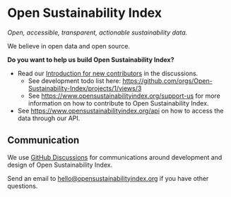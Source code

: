 # Open Sustainability Index

_Open, accessible, transparent, actionable sustainability data._

We believe in open data and open source.

**Do you want to help us build Open Sustainability Index?**

- Read our [Introduction for new contributors](https://github.com/orgs/Open-Sustainability-Index/discussions/12) in the discussions.
  - See development todo list here: https://github.com/orgs/Open-Sustainability-Index/projects/1/views/3
  - See https://www.opensustainabilityindex.org/support-us for more information on how to contribute to Open Sustainability Index.
- See https://www.opensustainabilityindex.org/api on how to access the data through our API.

## Communication

We use [GitHub Discussions](https://github.com/orgs/Open-Sustainability-Index/discussions) for communications around development and design of Open Sustainability Index.

Send an email to hello@opensustainabilityindex.org if you have other questions.
